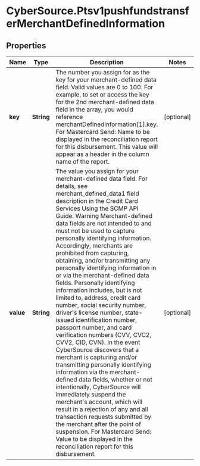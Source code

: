 # CyberSource.Ptsv1pushfundstransferMerchantDefinedInformation

## Properties
Name | Type | Description | Notes
------------ | ------------- | ------------- | -------------
**key** | **String** | The number you assign for as the key for your merchant-defined data field. Valid values are 0 to 100.  For example, to set or access the key for the 2nd merchant-defined data field in the array, you would reference merchantDefinedInformation[1].key.  For Mastercard Send: Name to be displayed in the reconciliation report for this disbursement. This value will appear as a header in the column name of the report.  | [optional] 
**value** | **String** | The value you assign for your merchant-defined data field.  For details, see merchant_defined_data1 field description in the Credit Card Services Using the SCMP API Guide.  Warning Merchant-defined data fields are not intended to and must not be used to capture personally identifying information. Accordingly, merchants are prohibited from capturing, obtaining, and/or transmitting any personally identifying information in or via the merchant-defined data fields. Personally identifying information includes, but is not limited to, address, credit card number, social security number, driver&#39;s license number, state-issued identification number, passport number, and card verification numbers (CVV, CVC2, CVV2, CID, CVN). In the event CyberSource discovers that a merchant is capturing and/or transmitting personally identifying information via the merchant-defined data fields, whether or not intentionally, CyberSource will immediately suspend the merchant&#39;s account, which will result in a rejection of any and all transaction requests submitted by the merchant after the point of suspension.  For Mastercard Send: Value to be displayed in the reconciliation report for this disbursement.  | [optional] 


